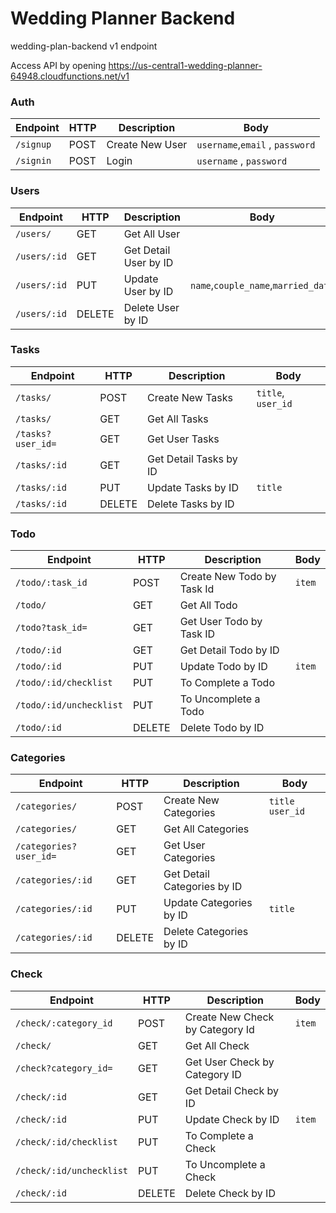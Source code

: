 # Wedding Planner Backend

wedding-plan-backend v1 endpoint

Access API by opening https://us-central1-wedding-planner-64948.cloudfunctions.net/v1

### Auth

| Endpoint  | HTTP | Description     | Body                            |
| --------- | ---- | --------------- | ------------------------------- |
| `/signup` | POST | Create New User | `username`,`email` , `password` |
| `/signin` | POST | Login           | `username` , `password`         |

### Users

| Endpoint     | HTTP   | Description           | Body                                |
| ------------ | ------ | --------------------- | ----------------------------------- |
| `/users/`    | GET    | Get All User          |                                     |
| `/users/:id` | GET    | Get Detail User by ID |                                     |
| `/users/:id` | PUT    | Update User by ID     | `name`,`couple_name`,`married_date` |
| `/users/:id` | DELETE | Delete User by ID     |                                     |

### Tasks

| Endpoint          | HTTP   | Description            | Body               |
| ----------------- | ------ | ---------------------- | ------------------ |
| `/tasks/`         | POST   | Create New Tasks       | `title`, `user_id` |
| `/tasks/`         | GET    | Get All Tasks          |                    |
| `/tasks?user_id=` | GET    | Get User Tasks         |                    |
| `/tasks/:id`      | GET    | Get Detail Tasks by ID |                    |
| `/tasks/:id`      | PUT    | Update Tasks by ID     | `title`            |
| `/tasks/:id`      | DELETE | Delete Tasks by ID     |                    |

### Todo

| Endpoint                | HTTP   | Description                | Body   |
| ----------------------- | ------ | -------------------------- | ------ |
| `/todo/:task_id`        | POST   | Create New Todo by Task Id | `item` |
| `/todo/`                | GET    | Get All Todo               |        |
| `/todo?task_id=`        | GET    | Get User Todo by Task ID   |        |
| `/todo/:id`             | GET    | Get Detail Todo by ID      |        |
| `/todo/:id`             | PUT    | Update Todo by ID          | `item` |
| `/todo/:id/checklist`   | PUT    | To Complete a Todo         |        |
| `/todo/:id/unchecklist` | PUT    | To Uncomplete a Todo       |        |
| `/todo/:id`             | DELETE | Delete Todo by ID          |        |

### Categories

| Endpoint               | HTTP   | Description                 | Body              |
| ---------------------- | ------ | --------------------------- | ----------------- |
| `/categories/`         | POST   | Create New Categories       | `title` `user_id` |
| `/categories/`         | GET    | Get All Categories          |                   |
| `/categories?user_id=` | GET    | Get User Categories         |                   |
| `/categories/:id`      | GET    | Get Detail Categories by ID |                   |
| `/categories/:id`      | PUT    | Update Categories by ID     | `title`           |
| `/categories/:id`      | DELETE | Delete Categories by ID     |                   |

### Check

| Endpoint                 | HTTP   | Description                     | Body   |
| ------------------------ | ------ | ------------------------------- | ------ |
| `/check/:category_id`    | POST   | Create New Check by Category Id | `item` |
| `/check/`                | GET    | Get All Check                   |        |
| `/check?category_id=`    | GET    | Get User Check by Category ID   |        |
| `/check/:id`             | GET    | Get Detail Check by ID          |        |
| `/check/:id`             | PUT    | Update Check by ID              | `item` |
| `/check/:id/checklist`   | PUT    | To Complete a Check             |        |
| `/check/:id/unchecklist` | PUT    | To Uncomplete a Check           |        |
| `/check/:id`             | DELETE | Delete Check by ID              |        |
